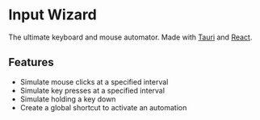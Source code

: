 # Input Wizard
The ultimate keyboard and mouse automator. Made with [Tauri](https://tauri.app) and [React](https://reactjs.org).

## Features
- Simulate mouse clicks at a specified interval
- Simulate key presses at a specified interval
- Simulate holding a key down
- Create a global shortcut to activate an automation
